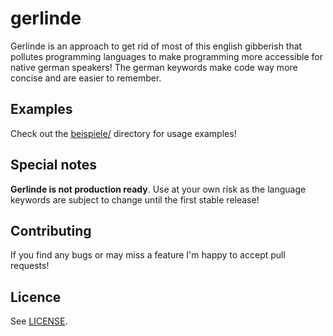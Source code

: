 gerlinde
========

Gerlinde is an approach to get rid of most of this english gibberish that
pollutes programming languages to make programming more accessible for native
german speakers! The german keywords make code way more concise and are easier
to remember.

Examples
--------

Check out the [beispiele/](beispiele/) directory for usage examples!

Special notes
-------------

**Gerlinde is not production ready**. Use at your own risk as the language
keywords are subject to change until the first stable release!

Contributing
------------

If you find any bugs or may miss a feature I'm happy to accept pull requests!

Licence
-------

See [LICENSE](LICENSE).
